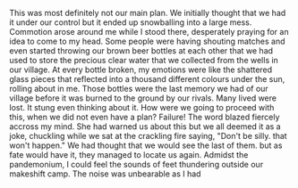 This was most definitely not our main plan. We initially thought that we had it under our control but it ended up snowballing into a large mess. Commotion arose around me while I stood there, desperately praying for an idea to come to my head. Some people were having shouting matches and even started throwing our brown beer bottles at each other that we had used to store the precious clear water that we collected from the wells in our village. At every bottle broken, my emotions were like the shattered glass pieces that reflected
into a thousand different colours under the sun, rolling about in me. Those bottles were the last memory we had of our village before it was burned to the ground by our rivals.
Many lived were lost. It stung even thinking about it. How were we going to proceed with this, when we did not even have a plan?  Failure! The word blazed fiercely accross my mind. She had warned us about this but we all deemed it as a joke, chuckling while we sat at the crackling fire saying, "Don't be silly. that won't happen." We had thought that we would see the last of them. but as fate would have it, they managed to locate us again. Admidst the pandemonium, I could feel the sounds of feet thundering outside our makeshift camp. The noise was unbearable as I had 
